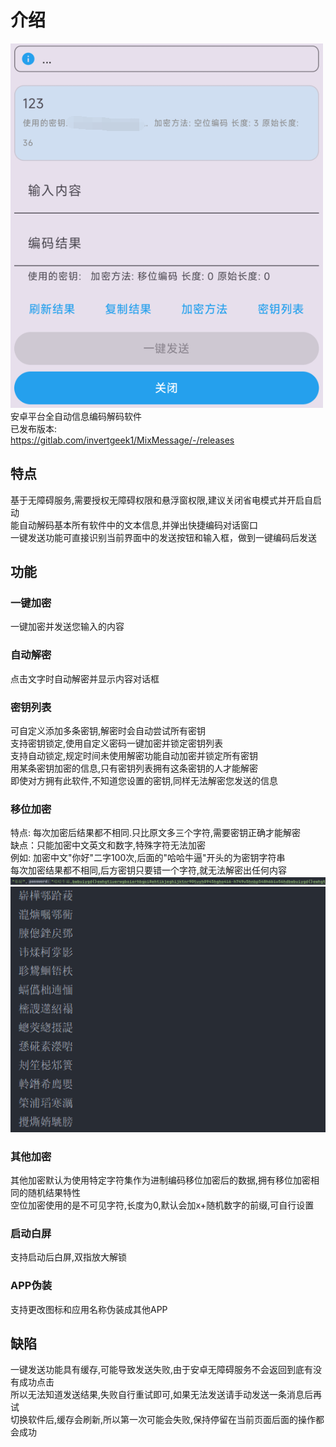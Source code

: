 # 介绍
![1](image.png)\
安卓平台全自动信息编码解码软件\
已发布版本: \
https://gitlab.com/invertgeek1/MixMessage/-/releases
## 特点
基于无障碍服务,需要授权无障碍权限和悬浮窗权限,建议关闭省电模式并开启自启动\
能自动解码基本所有软件中的文本信息,并弹出快捷编码对话窗口\
一键发送功能可直接识别当前界面中的发送按钮和输入框，做到一键编码后发送

## 功能
### 一键加密
一键加密并发送您输入的内容
### 自动解密
点击文字时自动解密并显示内容对话框
### 密钥列表
可自定义添加多条密钥,解密时会自动尝试所有密钥\
支持密钥锁定,使用自定义密码一键加密并锁定密钥列表\
支持自动锁定,规定时间未使用解密功能自动加密并锁定所有密钥\
用某条密钥加密的信息,只有密钥列表拥有这条密钥的人才能解密\
即使对方拥有此软件,不知道您设置的密钥,同样无法解密您发送的信息
### 移位加密
特点: 每次加密后结果都不相同.只比原文多三个字符,需要密钥正确才能解密\
缺点：只能加密中文英文和数字,特殊字符无法加密\
例如: 加密中文"你好"二字100次,后面的"哈哈牛逼"开头的为密钥字符串\
每次加密结果都不相同,后方密钥只要错一个字符,就无法解密出任何内容\
![Alt text](image-1.png)
![Alt text](image-2.png)

### 其他加密
其他加密默认为使用特定字符集作为进制编码移位加密后的数据,拥有移位加密相同的随机结果特性\
空位加密使用的是不可见字符,长度为0,默认会加x+随机数字的前缀,可自行设置

### 启动白屏
支持启动后白屏,双指放大解锁
### APP伪装
支持更改图标和应用名称伪装成其他APP

## 缺陷
一键发送功能具有缓存,可能导致发送失败,由于安卓无障碍服务不会返回到底有没有成功点击\
所以无法知道发送结果,失败自行重试即可,如果无法发送请手动发送一条消息后再试\
切换软件后,缓存会刷新,所以第一次可能会失败,保持停留在当前页面后面的操作都会成功
